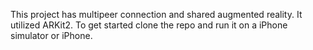 This project has multipeer connection and shared augmented reality. It utilized ARKit2.
To get started clone the repo and run it on a iPhone simulator or iPhone.